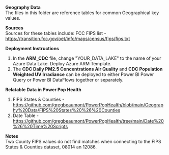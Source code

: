 <b>Geography Data</b><br>
The files in this folder are reference tables for common Geographical key values. <br>

<b>Sources</b><br>
Sources for these tables include: 
FCC FIPS list - https://transition.fcc.gov/oet/info/maps/census/fips/fips.txt 

<b>Deployment Instructions</b>
1. In the <b>ARM_CDC</b> file, change "YOUR_DATA_LAKE" to the name of your Azure Data Lake. Deploy Azure ARM Template.
2. The <b>CDC Daily PM2.5 Concentrations Air Quality</b> and <b>CDC Population Weighted UV Irradiance</b> can be deployed to either Power BI Power Query or Power BI DataFlows together or separately.

<b>Relatable Data in Power Pop Health</b>
1. FIPS States & Counties - https://github.com/gregbeaumont/PowerPopHealth/blob/main/Geography%20Data/FIPS%20States%20%26%20Counties
2. Date Table - https://github.com/gregbeaumont/PowerPopHealth/tree/main/Date%20%26%20Time%20Scripts 

<b>Notes</b><br>
  Two County FIPS values do not find matches when connecting to the FIPS States & Counties dataset, 08014 an 12086. 
